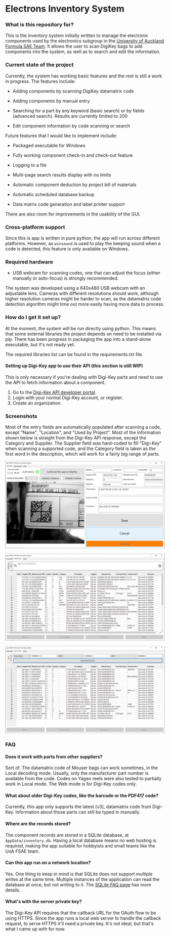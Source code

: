 # Electrons Inventory System #

### What is this repository for? ###

This is the inventory system initially written to manage the electronic components used by the electronics subgroup in the [University of Auckland Formula SAE Team](https://www.fsae.co.nz/). It allows the user to scan DigiKey bags to add components into the system, as well as to search and edit the information.

### Current state of the project ###

Currently, the system has working basic features and the rest is still a work in progress. The features include:

* Adding components by scanning DigiKey datamatrix code

* Adding components by manual entry

* Searching for a part by any keyword (basic search) or by fields (advanced search). Results are currently limited to 200

* Edit component information by code scanning or search


Future features that I would like to implement include:

* Packaged executable for Windows

* Fully working component check-in and check-out feature

* Logging to a file

* Multi-page search results display with no limits

* Automatic component deduction by project bill of materials

* Automatic scheduled database backup

* Data matrix code generation and label printer support

There are also room for improvements in the usability of the GUI.

### Cross-platform support ###

Since this is app is written in pure python, the app will run across different platforms. However, as `winsound` is used to play the beeping sound when a code is detected, this feature is only available on Windows.

### Required hardware ###

* USB webcam for scanning codes, one that can adjust the focus (either manually or auto-focus) is strongly recommended.

The system was developed using a 640x480 USB webcam with an adjustable lens. Cameras with different resolutions should work, although higher resolution cameras might be harder to scan, as the datamatrix code detection algorithm might time out more easily having more data to process.

### How do I get it set up? ###

At the moment, the system will be run directly using python. This means that some external libraries the project depends on need to be installed via pip. There has been progress in packaging the app into a stand-alone executable, but it's not ready yet.

The required libraries list can be found in the requirements.txt file.

#### Setting up Digi-Key app to use their API (this section is still WIP) ####

This is only necessary if you're dealing with Digi-Key parts and need to use the API to fetch information about a component.

1. Go to the [Digi-Key API developer portal](https://developer.digikey.com/).
2. Login with your normal Digi-Key account, or register.
3. Create an organization.

### Screenshots ###

Most of the entry fields are automatically populated after scanning a code, except "Name", "Location", and "Used by Project". Most of the information shown below is straight from the Digi-Key API response, except the Category and Supplier. The Supplier field was hard-coded to fill "Digi-Key" when scanning a supported code, and the Category field is taken as the first word in the description, which will work for a fairly big range of parts.

![Scan Interface](images/screenshot_scan.png)

![View Interface](images/screenshot_view.png)

![Advanced Search Interface](images/screenshot_search.png)

### FAQ ###

#### Does it work with parts from other suppliers? ####

Sort of. The datamatrix code of Mouser bags can work sometimes, in the Local decoding mode. Usually, only the manufacturer part number is available from the code. Codes on Yageo reels were also tested to partially work in Local mode. The Web mode is for Digi-Key codes only.

#### What about older Digi-Key codes, like the barcode or the PDF417 code? ####

Currently, this app only supports the latest (v3), datamatrix code from Digi-Key. Information about those parts can still be typed in manually.

#### Where are the records stored? ####

The component records are stored in a SQLite database, at `AppData/inventory.db`. Having a local database means no web hosting is required, making the app suitable for hobbyists and small teams like the UoA FSAE team.

#### Can this app run on a network location? ####

Yes. One thing to keep in mind is that SQLite does not support multiple writes at the same time. Multiple instances of the application can read the database at once, but not writing to it. The [SQLite FAQ page](https://sqlite.org/faq.html#q5) has more details.

#### What's with the server private key? ####

The Digi-Key API requires that the callback URL for the OAuth flow to be using HTTPS. Since the app runs a local web server to handle the callback request, to serve HTTPS it'll need a private key. It's not ideal, but that's what I came up with for now.
